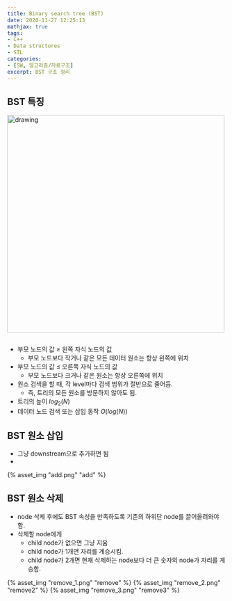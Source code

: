 ```yaml
---
title: Binary search tree (BST)
date: 2020-11-27 12:25:13
mathjax: true
tags: 
- C++
- Data structures
- STL
categories: 
- [SW, 알고리즘/자료구조]
excerpt: BST 구조 정리
---
```


## BST 특징

<img src="https://upload.wikimedia.org/wikipedia/commons/thumb/d/da/Binary_search_tree.svg/1280px-Binary_search_tree.svg.png" alt="drawing" width="500"/>

![]()

- 부모 노드의 값 $\geq$ 왼쪽 자식 노드의 값
  - 부모 노드보다 작거나 같은 모든 데이터 원소는 항상 왼쪽에 위치
- 부모 노드의 값 $\leq$ 오른쪽 자식 노드의 값
  - 부모 노드보다 크거나 같은 원소는 항상 오른쪽에 위치
- 원소 검색을 할 때, 각 level마다 검색 범위가 절반으로 줄어듬.
  - 즉, 트리의 모든 원소를 방문하지 않아도 됨.
- 트리의 높이 $log_{2}(N)$
- 데이터 노드 검색 또는 삽입 동작 $O(log (N))$

## BST 원소 삽입 

- 그냥 downstream으로 추가하면 됨
- 
{% asset_img "add.png" "add" %}

## BST 원소 삭제

- node 삭제 후에도 BST 속성을 만족하도록 기존의 하위단 node를 끌어올려와야함.
- 삭제할 node에게
  - child node가 없으면 그냥 지움
  - child node가 1개면 자리를 계승시킴.
  - child node가 2개면 현재 삭제하는 node보다 더 큰 숫자의 node가 자리를 계승함.

{% asset_img "remove_1.png" "remove" %}
{% asset_img "remove_2.png" "remove2" %}
{% asset_img "remove_3.png" "remove3" %}

